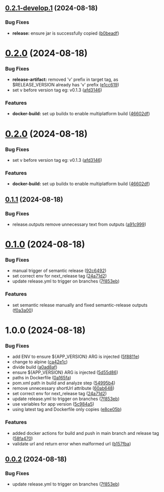 ## [0.2.1-develop.1](https://github.com/gomezbc/NanoLink/compare/v0.2.0...v0.2.1-develop.1) (2024-08-18)


### Bug Fixes

* **release:** ensure jar is successfully copied ([b0beadf](https://github.com/gomezbc/NanoLink/commit/b0beadf82db9997af85e5f0dd4002576e64ac059))

# [0.2.0](https://github.com/gomezbc/NanoLink/compare/v0.1.1...v0.2.0) (2024-08-18)


### Bug Fixes

* **release-artifact:** removed 'v' prefix in target tag, as $RELEASE_VERSION already has 'v' prefix ([e1cc619](https://github.com/gomezbc/NanoLink/commit/e1cc619fc8f793490939b07642d0febfb2438bd9))
* set v before version tag eg: v0.1.3 ([afd3146](https://github.com/gomezbc/NanoLink/commit/afd3146dfba82af61a50e1e99e6afff4510462d7))


### Features

* **docker-build:** set up buildx to enable multiplatform build ([46602df](https://github.com/gomezbc/NanoLink/commit/46602dfe81daaf7d15f8700a2e6962f7a2b7e6ac))

# [0.2.0](https://github.com/gomezbc/NanoLink/compare/v0.1.1...v0.2.0) (2024-08-18)


### Bug Fixes

* set v before version tag eg: v0.1.3 ([afd3146](https://github.com/gomezbc/NanoLink/commit/afd3146dfba82af61a50e1e99e6afff4510462d7))


### Features

* **docker-build:** set up buildx to enable multiplatform build ([46602df](https://github.com/gomezbc/NanoLink/commit/46602dfe81daaf7d15f8700a2e6962f7a2b7e6ac))

## [0.1.1](https://github.com/gomezbc/NanoLink/compare/v0.1.0...v0.1.1) (2024-08-18)


### Bug Fixes

* release.outputs remove unnecessary text from outputs ([a91c999](https://github.com/gomezbc/NanoLink/commit/a91c999652f3e71da4a5c11d394c45ba086baaac))

# [0.1.0](https://github.com/gomezbc/NanoLink/compare/v0.0.1...v0.1.0) (2024-08-18)


### Bug Fixes

* manual trigger of semantic release ([92c6492](https://github.com/gomezbc/NanoLink/commit/92c6492d3bdec69b80a0037a00e949c042560fed))
* set correct env for next_release tag ([24a71d2](https://github.com/gomezbc/NanoLink/commit/24a71d26ca4ed19c269e2d37a01dcb9b6a75e4ad))
* update release.yml to trigger on branches ([7f853eb](https://github.com/gomezbc/NanoLink/commit/7f853ebcb452a112a9ac34d11cb7502fc2dae428))


### Features

* set semantic release manually and fixed semantic-release outputs ([f0a3a00](https://github.com/gomezbc/NanoLink/commit/f0a3a00a256fe30ad0cedf40006dbf4db3398d20))

# 1.0.0 (2024-08-18)


### Bug Fixes

* add ENV to ensure ${APP_VERSION} ARG is injected ([5f8811e](https://github.com/gomezbc/NanoLink/commit/5f8811eacad15116064d7b636efd423923590464))
* change to alpine ([ca42e1c](https://github.com/gomezbc/NanoLink/commit/ca42e1c9c996eb40abfcde0d28cd6d3976346b50))
* divide build ([a0ad8af](https://github.com/gomezbc/NanoLink/commit/a0ad8afe24fd7b62fcbd8db8548841399c86aa9c))
* ensure ${APP_VERSION} ARG is injected ([5d55d86](https://github.com/gomezbc/NanoLink/commit/5d55d86ef518c0b629f5dda8418662544ebd5f58))
* paths in Dockerfile ([0a165fa](https://github.com/gomezbc/NanoLink/commit/0a165fa6e36ae08aafca0186409d00c985cbecff))
* pom.xml path in build and analyze step ([54995b4](https://github.com/gomezbc/NanoLink/commit/54995b4b6a3deb82269ccb5eac972d2eeef4936a))
* remove unnecessary shortUrl attribute ([60ab648](https://github.com/gomezbc/NanoLink/commit/60ab6483bf17b2ef6e597533b1fec9532d66281f))
* set correct env for next_release tag ([24a71d2](https://github.com/gomezbc/NanoLink/commit/24a71d26ca4ed19c269e2d37a01dcb9b6a75e4ad))
* update release.yml to trigger on branches ([7f853eb](https://github.com/gomezbc/NanoLink/commit/7f853ebcb452a112a9ac34d11cb7502fc2dae428))
* use variables for app version ([5c984a5](https://github.com/gomezbc/NanoLink/commit/5c984a5bb9d3364cf2b5ccfecbb5bdf396182d28))
* using latest tag and Dockerfile only copies ([e8ce05b](https://github.com/gomezbc/NanoLink/commit/e8ce05b15c95ee5f2573f92db945a19d405d497b))


### Features

* added docker actions for build and push in main branch and release tag ([58fa470](https://github.com/gomezbc/NanoLink/commit/58fa47083e895fa9b30b0e58b7cbebcbcc15ed52))
* validate url and return error when malformed url ([b157fba](https://github.com/gomezbc/NanoLink/commit/b157fba7ed287b9d5e848c7d4192fbb5f7edce36))

## [0.0.2](https://github.com/gomezbc/NanoLink/compare/v0.0.1...v0.0.2) (2024-08-18)


### Bug Fixes

* update release.yml to trigger on branches ([7f853eb](https://github.com/gomezbc/NanoLink/commit/7f853ebcb452a112a9ac34d11cb7502fc2dae428))
